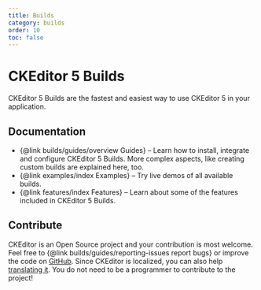 ```yaml
---
title: Builds
category: builds
order: 10
toc: false
---
```


# CKEditor 5 Builds

CKEditor 5 Builds are the fastest and easiest way to use CKEditor 5 in your application.

## Documentation 

 * {@link builds/guides/overview Guides} &ndash; Learn how to install, integrate and configure CKEditor 5 Builds. More complex aspects, like creating custom builds are explained here, too.
 * {@link examples/index Examples} &ndash; Try live demos of all available builds.
 * {@link features/index Features} &ndash; Learn about some of the features included in CKEditor 5 Builds.

## Contribute

CKEditor is an Open Source project and your contribution is most welcome. Feel free to {@link builds/guides/reporting-issues report bugs} or improve the code on [GitHub](https://github.com/ckeditor/ckeditor5). Since CKEditor is localized, you can also help [translating it](https://www.transifex.com/ckeditor/ckeditor5/). You do not need to be a programmer to contribute to the project!